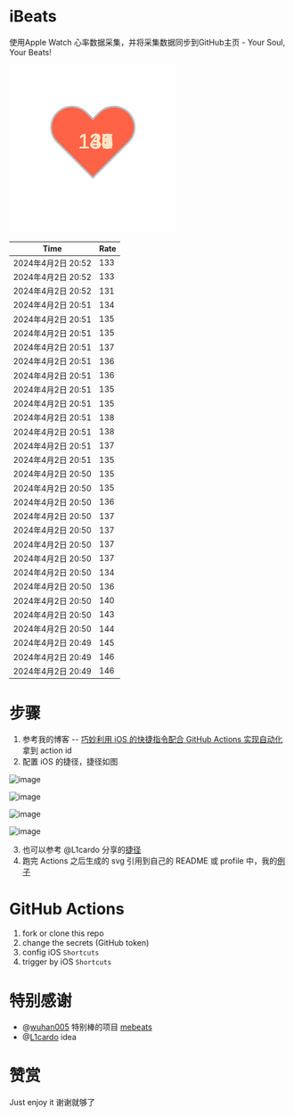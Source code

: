 # iBeats
使用Apple Watch 心率数据采集，并将采集数据同步到GitHub主页 - Your Soul, Your Beats!

![](./files/heart.svg)

<!--START_SECTION:my_heart_rate-->
| Time | Rate | 
 | ---- | ---- | 
| 2024年4月2日 20:52 | 133 |
| 2024年4月2日 20:52 | 133 |
| 2024年4月2日 20:52 | 131 |
| 2024年4月2日 20:51 | 134 |
| 2024年4月2日 20:51 | 135 |
| 2024年4月2日 20:51 | 135 |
| 2024年4月2日 20:51 | 137 |
| 2024年4月2日 20:51 | 136 |
| 2024年4月2日 20:51 | 136 |
| 2024年4月2日 20:51 | 135 |
| 2024年4月2日 20:51 | 135 |
| 2024年4月2日 20:51 | 138 |
| 2024年4月2日 20:51 | 138 |
| 2024年4月2日 20:51 | 137 |
| 2024年4月2日 20:51 | 135 |
| 2024年4月2日 20:50 | 135 |
| 2024年4月2日 20:50 | 135 |
| 2024年4月2日 20:50 | 136 |
| 2024年4月2日 20:50 | 137 |
| 2024年4月2日 20:50 | 137 |
| 2024年4月2日 20:50 | 137 |
| 2024年4月2日 20:50 | 137 |
| 2024年4月2日 20:50 | 134 |
| 2024年4月2日 20:50 | 136 |
| 2024年4月2日 20:50 | 140 |
| 2024年4月2日 20:50 | 143 |
| 2024年4月2日 20:50 | 144 |
| 2024年4月2日 20:49 | 145 |
| 2024年4月2日 20:49 | 146 |
| 2024年4月2日 20:49 | 146 |

<!--END_SECTION:my_heart_rate-->

# 步骤
1. 参考我的博客 -- [巧妙利用 iOS 的快捷指令配合 GitHub Actions 实现自动化](https://github.com/yihong0618/gitblog/issues/198) 拿到 action id
2. 配置 iOS 的捷径，捷径如图

![image](https://user-images.githubusercontent.com/15976103/122154218-0db0b480-ce97-11eb-93bb-5aec07c558dc.png)

![image](https://user-images.githubusercontent.com/15976103/122154236-186b4980-ce97-11eb-8e4b-70551a0391ae.png)

![image](https://user-images.githubusercontent.com/15976103/122154268-2d47dd00-ce97-11eb-902e-3acf292265a9.png)

![image](https://user-images.githubusercontent.com/15976103/122174055-fa144680-ceb4-11eb-9be2-3eb83cd516f7.png)

3. 也可以参考 @L1cardo 分享的[捷径](https://www.icloud.com/shortcuts/6ab6047b459c41ad822ad6b94b1c03d4)
4. 跑完 Actions 之后生成的 svg 引用到自己的 README 或 profile 中，我的[例子](https://github.com/yihong0618) 

# GitHub Actions

1. fork or clone this repo
2. change the secrets (GitHub token)
3. config iOS `Shortcuts` 
4. trigger by iOS `Shortcuts`

# 特别感谢
- @[wuhan005](https://github.com/wuhan005) 特别棒的项目 [mebeats](https://github.com/wuhan005/mebeats)
- @[L1cardo](https://github.com/L1cardo) idea

# 赞赏
Just enjoy it
谢谢就够了
